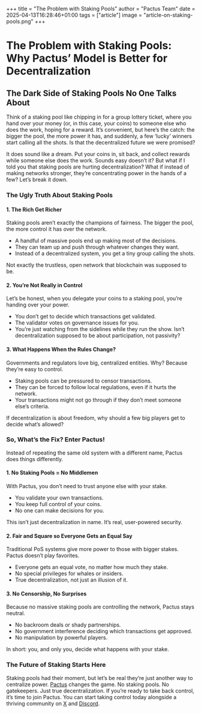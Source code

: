 +++
title = "The Problem with Staking Pools"
author = "Pactus Team"
date = 2025-04-13T16:28:46+01:00
tags = ["article"]
image = "article-on-staking-pools.png"
+++

# The Problem with Staking Pools: Why Pactus’ Model is Better for Decentralization

## The Dark Side of Staking Pools No One Talks About

Think of a staking pool like chipping in for a group lottery ticket, where you hand over your
money (or, in this case, your coins) to someone else who does the work, hoping for a reward.
It’s convenient, but here’s the catch: the bigger the pool, the more power it has, and suddenly,
a few ‘lucky’ winners start calling all the shots. Is that the decentralized future we were promised?

It does sound like a dream. Put your coins in, sit back, and collect rewards while someone else
does the work. Sounds easy doesn’t it? But what if I told you that staking pools are hurting
decentralization? What if instead of making networks stronger, they’re concentrating power in
the hands of a few? Let’s break it down.

### The Ugly Truth About Staking Pools

#### 1. The Rich Get Richer

Staking pools aren’t exactly the champions of fairness. The bigger the pool, the more control
it has over the network.

- A handful of massive pools end up making most of the decisions.
- They can team up and push through whatever changes they want.
- Instead of a decentralized system, you get a tiny group calling the shots.
  
Not exactly the trustless, open network that blockchain was supposed to be.

#### 2. You’re Not Really in Control

Let’s be honest, when you delegate your coins to a staking pool, you’re handing over your power.

- You don’t get to decide which transactions get validated.
- The validator votes on governance issues for you.
- You’re just watching from the sidelines while they run the show.
Isn’t decentralization supposed to be about participation, not passivity?

#### 3. What Happens When the Rules Change?

Governments and regulators love big, centralized entities. Why? Because they’re easy to control.

- Staking pools can be pressured to censor transactions.
- They can be forced to follow local regulations, even if it hurts the network.
- Your transactions might not go through if they don’t meet someone else’s criteria.

If decentralization is about freedom, why should a few big players get to decide what’s allowed?

### So, What’s the Fix? Enter Pactus!

Instead of repeating the same old system with a different name, Pactus does things differently.

#### 1. No Staking Pools = No Middlemen

With Pactus, you don’t need to trust anyone else with your stake.

- You validate your own transactions.
- You keep full control of your coins.
- No one can make decisions for you.

This isn’t just decentralization in name. It’s real, user-powered security.

#### 2. Fair and Square so Everyone Gets an Equal Say

Traditional PoS systems give more power to those with bigger stakes. Pactus doesn’t play favorites.

- Everyone gets an equal vote, no matter how much they stake.
- No special privileges for whales or insiders.
- True decentralization, not just an illusion of it.

#### 3. No Censorship, No Surprises

Because no massive staking pools are controlling the network, Pactus stays neutral.

- No backroom deals or shady partnerships.
- No government interference deciding which transactions get approved.
- No manipulation by powerful players.

In short: you, and only you, decide what happens with your stake.

### The Future of Staking Starts Here

Staking pools had their moment, but let’s be real they’re just another way to centralize power.
[Pactus](https://pactus.org/) changes the game. No staking pools. No gatekeepers. Just true
decentralization. If you’re ready to take back control, it’s time to join Pactus. You can
start taking control today alongside a thriving community on [X](https://x.com/pactuschain/)
and [Discord](https://discord.com/invite/pactus).

